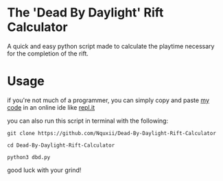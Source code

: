# The 'Dead By Daylight' Rift Calculator
A quick and easy python script made to calculate the playtime necessary for the completion of the rift.

# Usage

if you're not much of a programmer, you can simply copy and paste [my code](dbdXX.py) in an online ide like [repl.it](https://repl.it)

you can also run this script in terminal with the following:

`git clone https://github.com/Nquxii/Dead-By-Daylight-Rift-Calculator`

`cd Dead-By-Daylight-Rift-Calculator`

`python3 dbd.py`

good luck with your grind!
